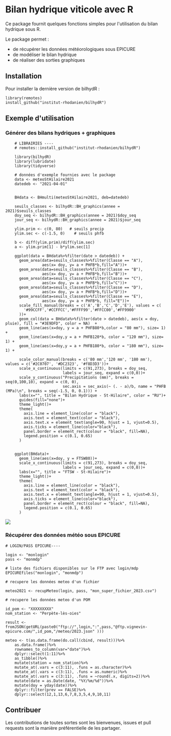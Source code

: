 # Bilan hydrique viticole avec R

Ce package fournit quelques fonctions simples pour l'utilisation du bilan hydrique sous R.

Le package permet :

-   de récupérer les données météorologiques sous EPICURE
-   de modéliser le bilan hydrique
-   de réaliser des sorties graphiques

## Installation

Pour installer la dernière version de bilhydR :

    library(remotes)
    install_github("institut-rhodanien/bilhydR")

## Exemple d'utilisation
### Générer des bilans hydriques + graphiques
```
    # LIBRAIRIES ----
    # remotes::install_github("institut-rhodanien/bilhydR")

    library(bilhydR)
    library(lubridate)
    library(tidyverse)

    # données d'exemple fournies avec le package
    data <- meteoStHilaire2021
    datedeb <- "2021-04-01"


    BHdata <- BHmulti(meteoStHilaire2021, deb=datedeb)

    seuils_classes <- bilhydR::BH_graphics(annee = 2021)$seuils_classes
    doy_seq <- bilhydR::BH_graphics(annee = 2021)$doy_seq
    jour_seq <- bilhydR::BH_graphics(annee = 2021)$jour_seq

    ylim.prim <- c(0, 80)   # seuils precip
    ylim.sec <- c(-1.5, 0)    # seuils phfb

    b <- diff(ylim.prim)/diff(ylim.sec)
    a <- ylim.prim[1] - b*ylim.sec[1]

    ggplot(data = BHdata%>%filter(date > datedeb)) +
      geom_area(data=seuils_classes%>%filter(Classe == "A"),
                aes(x= doy, y= a + PHFB*b,fill="A"))+
      geom_area(data=seuils_classes%>%filter(Classe == "B"),
                aes(x= doy, y= a + PHFB*b,fill="B"))+
      geom_area(data=seuils_classes%>%filter(Classe == "C"),
                aes(x= doy, y= a + PHFB*b,fill="C"))+
      geom_area(data=seuils_classes%>%filter(Classe == "D"),
                aes(x= doy, y= a + PHFB*b,fill="D"))+
      geom_area(data=seuils_classes%>%filter(Classe == "E"),
                aes(x= doy, y= a + PHFB*b, fill="E"))+
      scale_fill_manual(breaks = c('A','B','C','D','E'), values = c(
        '#99CCFF','#CCFFCC','#FFFF99','#FFCC00','#FF9900'
      ))+
      geom_col(data = BHdata%>%filter(date > datedeb), aes(x = doy, pluie), fill = "#3E9DFD", color = NA)  +
      geom_line(aes(x=doy, y = a + PHFB80*b,color = "80 mm"), size= 1) +
      geom_line(aes(x=doy,y = a + PHFB120*b, color = "120 mm"), size= 1) +
      geom_line(aes(x=doy,y = a + PHFB180*b, color = "180 mm"), size= 1) +

      scale_color_manual(breaks = c('80 mm','120 mm', '180 mm'), values = c('#2C0707', '#DC2323', '#f8D3D3'))+
      scale_x_continuous(limits = c(91,273), breaks = doy_seq,
                         labels = jour_seq, expand = c(0,0))+
      scale_y_continuous("Precipitations (mm)", breaks = seq(0,100,10), expand = c(0, 0), 
                         sec.axis = sec_axis(~ (. - a)/b, name = "PHFB (MPa)\n", breaks = seq(-1.5, 0, 0.1))) +
      labs(x="", title = "Bilan Hydrique - St-Hilaire", color = "RU")+
      guides(fill="none")+
      theme_light()+
      theme(
        axis.line = element_line(color = "black"),
        axis.text = element_text(color = "black"),
        axis.text.x = element_text(angle=90, hjust = 1, vjust=0.5),
        axis.ticks = element_line(color="black"),
        panel.border = element_rect(colour = "black", fill=NA),
        legend.position = c(0.1, 0.65)
      )


    ggplot(BHdata)+
      geom_line(aes(x=doy, y = FTSW80))+
      scale_x_continuous(limits = c(91,273), breaks = doy_seq,
                         labels = jour_seq, expand = c(0,0))+
      labs(x="", title = "FTSW - St-Hilaire")+
      theme_light()+
      theme(
        axis.line = element_line(color = "black"),
        axis.text = element_text(color = "black"),
        axis.text.x = element_text(angle=90, hjust = 1, vjust=0.5),
        axis.ticks = element_line(color="black"),
        panel.border = element_rect(colour = "black", fill=NA),
        legend.position = c(0.1, 0.65)
      )
```
![](https://image.noelshack.com/fichiers/2023/11/5/1679063296-screenshot-3.png)

### Récupérer des données météo sous EPICURE

```
# LOGIN/PASS EPICURE----

login <- "monlogin"
pass <- "monmdp"

# liste des fichiers disponibles sur le FTP avec login/mdp
EPICUREfiles("monlogin", "monmdp")

# recupere les données meteo d'un fichier

meteo2021 <- recupMeteo(login, pass, "mon_super_fichier_2023.csv")

# recupere les données meteo d'un POM

id_pom <- "XXXXXXXXX"
nom_station <- "Perpète-lès-oies"

result <- fromJSON(getURL(paste0("ftp://",login,":",pass,"@ftp.vignevin-epicure.com/",id_pom,"/meteo/2023.json" )))
  
meteo <- t(as.data.frame(do.call(cbind, result)))%>%
    as.data.frame()%>%
    rownames_to_column(var="date")%>%
    dplyr::select(1:11)%>%
    as_tibble()%>%
    mutate(station = nom_station)%>%
    mutate_at(.vars = c(3:11), .funs = as.character)%>%
    mutate_at(.vars = c(3:11), .funs = as.numeric)%>%
    mutate_at(.vars = c(3:11), .funs = ~round(.x, digits=2))%>%
    mutate(date = as.Date(date, "%Y/%m/%d"))%>%
    mutate(doy = yday(date))%>%
    dplyr::filter(prev == FALSE)%>%
    dplyr::select(12,1,13,6,7,8,3,5,4,9,10,11)

```

## Contribuer

Les contributions de toutes sortes sont les bienvenues, issues et pull requests sont la manière préférentielle de les partager.
